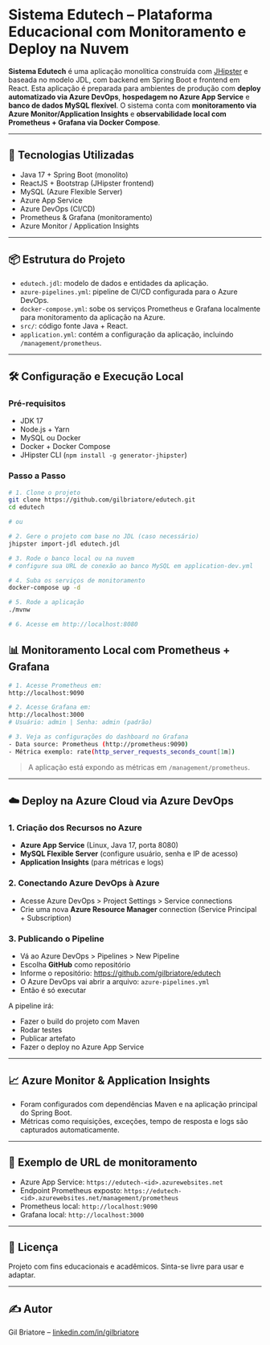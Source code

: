 # Sistema Edutech – Plataforma Educacional com Monitoramento e Deploy na Nuvem

**Sistema Edutech** é uma aplicação monolítica construída com [JHipster](https://www.jhipster.tech/) e baseada no modelo JDL, com backend em Spring Boot e frontend em React. Esta aplicação é preparada para ambientes de produção com **deploy automatizado via Azure DevOps**, **hospedagem no Azure App Service** e **banco de dados MySQL flexível**. O sistema conta com **monitoramento via Azure Monitor/Application Insights** e **observabilidade local com Prometheus + Grafana via Docker Compose**.

---

## 🚀 Tecnologias Utilizadas

- Java 17 + Spring Boot (monolito)
- ReactJS + Bootstrap (JHipster frontend)
- MySQL (Azure Flexible Server)
- Azure App Service
- Azure DevOps (CI/CD)
- Prometheus & Grafana (monitoramento)
- Azure Monitor / Application Insights

---

## 📦 Estrutura do Projeto

- `edutech.jdl`: modelo de dados e entidades da aplicação.
- `azure-pipelines.yml`: pipeline de CI/CD configurada para o Azure DevOps.
- `docker-compose.yml`: sobe os serviços Prometheus e Grafana localmente para monitoramento da aplicação na Azure.
- `src/`: código fonte Java + React.
- `application.yml`: contém a configuração da aplicação, incluindo `/management/prometheus`.

---

## 🛠️ Configuração e Execução Local

### Pré-requisitos

- JDK 17
- Node.js + Yarn
- MySQL ou Docker
- Docker + Docker Compose
- JHipster CLI (`npm install -g generator-jhipster`)

### Passo a Passo

```bash
# 1. Clone o projeto
git clone https://github.com/gilbriatore/edutech.git
cd edutech

# ou

# 2. Gere o projeto com base no JDL (caso necessário)
jhipster import-jdl edutech.jdl

# 3. Rode o banco local ou na nuvem
# configure sua URL de conexão ao banco MySQL em application-dev.yml

# 4. Suba os serviços de monitoramento
docker-compose up -d

# 5. Rode a aplicação
./mvnw

# 6. Acesse em http://localhost:8080
```

## 📊 Monitoramento Local com Prometheus + Grafana

```bash
# 1. Acesse Prometheus em:
http://localhost:9090

# 2. Acesse Grafana em:
http://localhost:3000
# Usuário: admin | Senha: admin (padrão)

# 3. Veja as configurações do dashboard no Grafana
- Data source: Prometheus (http://prometheus:9090)
- Métrica exemplo: rate(http_server_requests_seconds_count[1m])
```

> A aplicação está expondo as métricas em `/management/prometheus`.

---

## ☁️ Deploy na Azure Cloud via Azure DevOps

### 1. Criação dos Recursos no Azure

- **Azure App Service** (Linux, Java 17, porta 8080)
- **MySQL Flexible Server** (configure usuário, senha e IP de acesso)
- **Application Insights** (para métricas e logs)

### 2. Conectando Azure DevOps à Azure

- Acesse Azure DevOps > Project Settings > Service connections
- Crie uma nova **Azure Resource Manager** connection (Service Principal + Subscription)

### 3. Publicando o Pipeline

- Vá ao Azure DevOps > Pipelines > New Pipeline
- Escolha **GitHub** como repositório
- Informe o repositório: https://github.com/gilbriatore/edutech
- O Azure DevOps vai abrir a arquivo: `azure-pipelines.yml`
- Então é só executar

A pipeline irá:

- Fazer o build do projeto com Maven
- Rodar testes
- Publicar artefato
- Fazer o deploy no Azure App Service

---

## 📈 Azure Monitor & Application Insights

- Foram configurados com dependências Maven e na aplicação principal do Spring Boot.
- Métricas como requisições, exceções, tempo de resposta e logs são capturados automaticamente.

---

## 📎 Exemplo de URL de monitoramento

- Azure App Service: `https://edutech-<id>.azurewebsites.net`
- Endpoint Prometheus exposto: `https://edutech-<id>.azurewebsites.net/management/prometheus`
- Prometheus local: `http://localhost:9090`
- Grafana local: `http://localhost:3000`

---

## 📄 Licença

Projeto com fins educacionais e acadêmicos. Sinta-se livre para usar e adaptar.

---

## ✍️ Autor

Gil Briatore – [linkedin.com/in/gilbriatore](https://www.linkedin.com/in/gilbriatore/)
